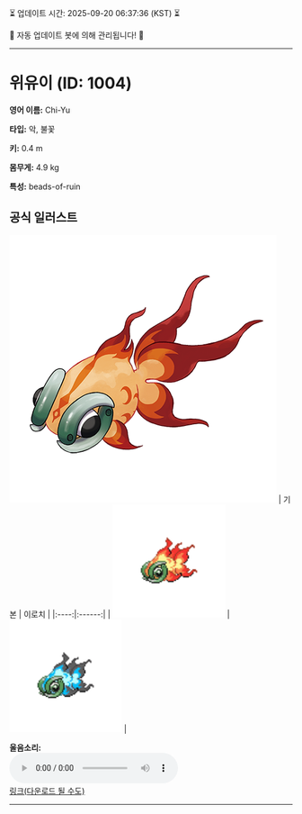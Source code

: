 
⏳ 업데이트 시간: 2025-09-20 06:37:36 (KST) ⏳

🤖 자동 업데이트 봇에 의해 관리됩니다! 🤖

---

# 위유이 (ID: 1004)
**영어 이름:** Chi-Yu

**타입:** 악, 불꽃

**키:** 0.4 m

**몸무게:** 4.9 kg

**특성:** beads-of-ruin

## 공식 일러스트
![](https://raw.githubusercontent.com/PokeAPI/sprites/master/sprites/pokemon/other/official-artwork/1004.png)
| 기본 | 이로치 |
|:----:|:------:|
| <img src="https://raw.githubusercontent.com/PokeAPI/sprites/master/sprites/pokemon/1004.png" width="200"> | <img src="https://raw.githubusercontent.com/PokeAPI/sprites/master/sprites/pokemon/shiny/1004.png" width="200"> |

**울음소리:**<br><audio controls src="https://raw.githubusercontent.com/PokeAPI/cries/main/cries/pokemon/latest/1004.ogg"></audio><br> [링크(다운로드 될 수도)](https://raw.githubusercontent.com/PokeAPI/cries/main/cries/pokemon/latest/1004.ogg)


---
